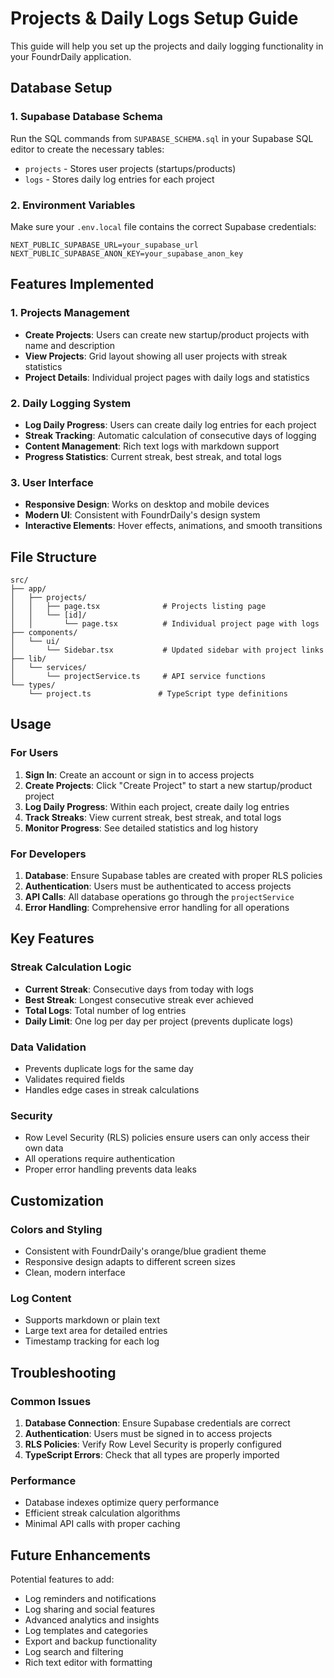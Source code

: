 # Projects & Daily Logs Setup Guide

This guide will help you set up the projects and daily logging functionality in your FoundrDaily application.

## Database Setup

### 1. Supabase Database Schema

Run the SQL commands from `SUPABASE_SCHEMA.sql` in your Supabase SQL editor to create the necessary tables:

- `projects` - Stores user projects (startups/products)
- `logs` - Stores daily log entries for each project

### 2. Environment Variables

Make sure your `.env.local` file contains the correct Supabase credentials:

```env
NEXT_PUBLIC_SUPABASE_URL=your_supabase_url
NEXT_PUBLIC_SUPABASE_ANON_KEY=your_supabase_anon_key
```

## Features Implemented

### 1. Projects Management
- **Create Projects**: Users can create new startup/product projects with name and description
- **View Projects**: Grid layout showing all user projects with streak statistics
- **Project Details**: Individual project pages with daily logs and statistics

### 2. Daily Logging System
- **Log Daily Progress**: Users can create daily log entries for each project
- **Streak Tracking**: Automatic calculation of consecutive days of logging
- **Content Management**: Rich text logs with markdown support
- **Progress Statistics**: Current streak, best streak, and total logs

### 3. User Interface
- **Responsive Design**: Works on desktop and mobile devices
- **Modern UI**: Consistent with FoundrDaily's design system
- **Interactive Elements**: Hover effects, animations, and smooth transitions

## File Structure

```
src/
├── app/
│   ├── projects/
│   │   ├── page.tsx              # Projects listing page
│   │   └── [id]/
│   │       └── page.tsx          # Individual project page with logs
├── components/
│   └── ui/
│       └── Sidebar.tsx           # Updated sidebar with project links
├── lib/
│   └── services/
│       └── projectService.ts     # API service functions
└── types/
    └── project.ts               # TypeScript type definitions
```

## Usage

### For Users

1. **Sign In**: Create an account or sign in to access projects
2. **Create Projects**: Click "Create Project" to start a new startup/product project
3. **Log Daily Progress**: Within each project, create daily log entries
4. **Track Streaks**: View current streak, best streak, and total logs
5. **Monitor Progress**: See detailed statistics and log history

### For Developers

1. **Database**: Ensure Supabase tables are created with proper RLS policies
2. **Authentication**: Users must be authenticated to access projects
3. **API Calls**: All database operations go through the `projectService`
4. **Error Handling**: Comprehensive error handling for all operations

## Key Features

### Streak Calculation Logic
- **Current Streak**: Consecutive days from today with logs
- **Best Streak**: Longest consecutive streak ever achieved
- **Total Logs**: Total number of log entries
- **Daily Limit**: One log per day per project (prevents duplicate logs)

### Data Validation
- Prevents duplicate logs for the same day
- Validates required fields
- Handles edge cases in streak calculations

### Security
- Row Level Security (RLS) policies ensure users can only access their own data
- All operations require authentication
- Proper error handling prevents data leaks

## Customization

### Colors and Styling
- Consistent with FoundrDaily's orange/blue gradient theme
- Responsive design adapts to different screen sizes
- Clean, modern interface

### Log Content
- Supports markdown or plain text
- Large text area for detailed entries
- Timestamp tracking for each log

## Troubleshooting

### Common Issues

1. **Database Connection**: Ensure Supabase credentials are correct
2. **Authentication**: Users must be signed in to access projects
3. **RLS Policies**: Verify Row Level Security is properly configured
4. **TypeScript Errors**: Check that all types are properly imported

### Performance
- Database indexes optimize query performance
- Efficient streak calculation algorithms
- Minimal API calls with proper caching

## Future Enhancements

Potential features to add:
- Log reminders and notifications
- Log sharing and social features
- Advanced analytics and insights
- Log templates and categories
- Export and backup functionality
- Log search and filtering
- Rich text editor with formatting 